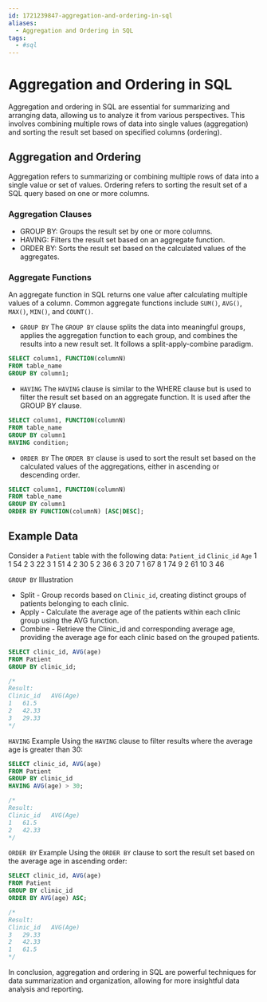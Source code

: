 ```yaml
---
id: 1721239847-aggregation-and-ordering-in-sql
aliases:
  - Aggregation and Ordering in SQL
tags:
  - #sql
---
```


# Aggregation and Ordering in SQL

Aggregation and ordering in SQL are essential for summarizing and arranging data, allowing us to analyze it from various perspectives. This involves combining multiple rows of data into single values (aggregation) and sorting the result set based on specified columns (ordering).

## Aggregation and Ordering
Aggregation refers to summarizing or combining multiple rows of data into a single value or set of values. Ordering refers to sorting the result set of a SQL query based on one or more columns.

### Aggregation Clauses
- GROUP BY: Groups the result set by one or more columns.
- HAVING: Filters the result set based on an aggregate function.
- ORDER BY: Sorts the result set based on the calculated values of the aggregates.

### Aggregate Functions
An aggregate function in SQL returns one value after calculating multiple values of a column. Common aggregate functions include `SUM()`, `AVG()`, `MAX()`, `MIN()`, and `COUNT()`.

- `GROUP BY`
The `GROUP BY` clause splits the data into meaningful groups, applies the aggregation function to each group, and combines the results into a new result set. It follows a split-apply-combine paradigm.
```sql
SELECT column1, FUNCTION(columnN)
FROM table_name
GROUP BY column1;
```

- `HAVING`
The `HAVING` clause is similar to the WHERE clause but is used to filter the result set based on an aggregate function. It is used after the GROUP BY clause.
```sql
SELECT column1, FUNCTION(columnN)
FROM table_name
GROUP BY column1
HAVING condition;
```

- `ORDER BY`
The `ORDER BY` clause is used to sort the result set based on the calculated values of the aggregations, either in ascending or descending order.
```sql
SELECT column1, FUNCTION(columnN)
FROM table_name
GROUP BY column1
ORDER BY FUNCTION(columnN) [ASC|DESC];
```

## Example Data

Consider a `Patient` table with the following data:
`Patient_id`	`Clinic_id`	`Age`
1	1	54
2	3	22
3	1	51
4	2	30
5	2	36
6	3	20
7	1	67
8	1	74
9	2	61
10	3	46

`GROUP BY` Illustration
- Split - Group records based on `Clinic_id`, creating distinct groups of patients belonging to each clinic.
- Apply - Calculate the average age of the patients within each clinic group using the AVG function.
- Combine - Retrieve the Clinic_id and corresponding average age, providing the average age for each clinic based on the grouped patients.
```sql
SELECT clinic_id, AVG(age)
FROM Patient
GROUP BY clinic_id;

/*
Result:
Clinic_id	AVG(Age)
1	61.5
2	42.33
3	29.33
*/
```

`HAVING` Example
Using the `HAVING` clause to filter results where the average age is greater than 30:
```sql
SELECT clinic_id, AVG(age)
FROM Patient
GROUP BY clinic_id
HAVING AVG(age) > 30;

/*
Result:
Clinic_id	AVG(Age)
1	61.5
2	42.33
*/
```

`ORDER BY` Example
Using the `ORDER BY` clause to sort the result set based on the average age in ascending order:
```sql
SELECT clinic_id, AVG(age)
FROM Patient
GROUP BY clinic_id
ORDER BY AVG(age) ASC;

/*
Result:
Clinic_id	AVG(Age)
3	29.33
2	42.33
1	61.5
*/
```
In conclusion, aggregation and ordering in SQL are powerful techniques for data summarization and organization, allowing for more insightful data analysis and reporting.
